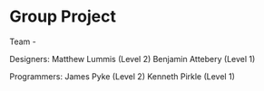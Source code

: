 # Group Project

Team - 

Designers: Matthew Lummis (Level 2) Benjamin Attebery (Level 1)


Programmers: James Pyke (Level 2) Kenneth Pirkle (Level 1)
